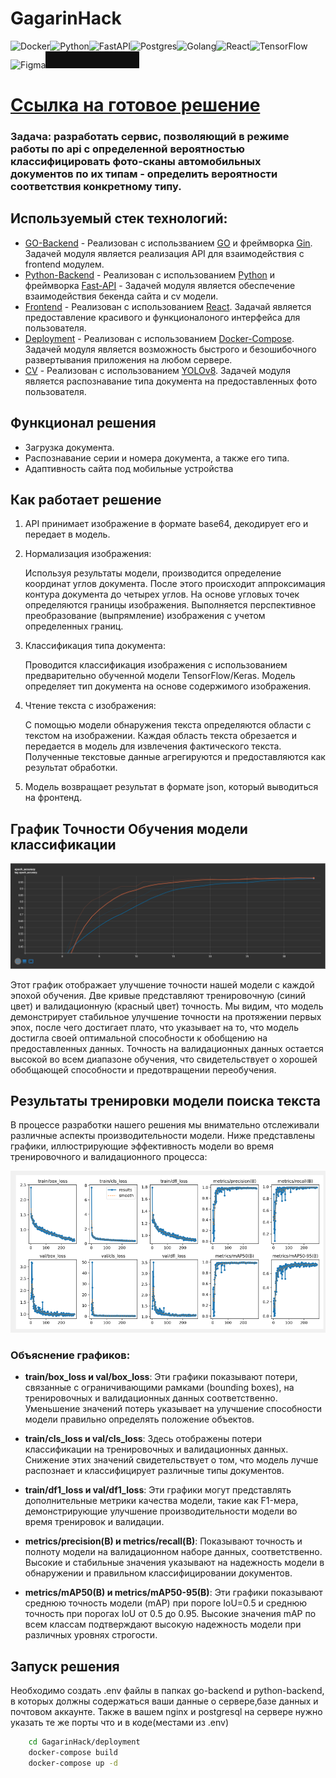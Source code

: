# GagarinHack
![Docker](https://img.shields.io/badge/docker-%230db7ed.svg?style=for-the-badge&logo=docker&logoColor=white)![Python](https://img.shields.io/badge/python-3670A0?style=for-the-badge&logo=python&logoColor=ffdd54)![FastAPI](https://img.shields.io/badge/FastAPI-005571?style=for-the-badge&logo=fastapi)![Postgres](https://img.shields.io/badge/postgres-%23316192.svg?style=for-the-badge&logo=postgresql&logoColor=white)![Golang](https://img.shields.io/badge/go-%23007ACC.svg?style=for-the-badge&logo=go&logoColor=white)![React](https://img.shields.io/badge/react-%2320232a.svg?style=for-the-badge&logo=react&logoColor=%2361DAFB)![TensorFlow](https://img.shields.io/badge/tensorflow-%23007ACC.svg?style=for-the-badge&logo=tensorflow)![Figma](https://img.shields.io/badge/figma-%2320232a.svg?style=for-the-badge&logo=figma)<img src="https://raw.githubusercontent.com/ultralytics/assets/main/logo/Ultralytics_Logotype_Reverse.svg" width="150" height="auto" style="filter: invert(100%) sepia(100%) saturate(0%) hue-rotate(188deg) brightness(94%) contrast(88%);">



# [Ссылка на готовое решение](https://gagarin.shmyaks.ru/)

### Задача: разработать сервис, позволяющий в режиме работы по api с определенной вероятностью классифицировать фото-сканы автомобильных документов по их типам - определить вероятности соответствия конкретному типу.

## Используемый стек технологий:
- [GO-Backend](https://github.com/ultraevs/GagarinHack/tree/main/go-backend) - Реализован с использванием [GO](https://go.dev/) и фреймворка [Gin](https://github.com/gin-gonic/gin). Задачей модуля является реализация API для взаимодействия с frontend модулем.
- [Python-Backend](https://github.com/ultraevs/GagarinHack/tree/main/python-backend) - Реализован с использованием [Python](https://www.python.org/) и фреймворка [Fast-API](https://fastapi.tiangolo.com/ru/) - Задачей модуля является обеспечение взаимодействия бекенда сайта и cv модели.
- [Frontend](https://github.com/ultraevs/GagarinHack/tree/main/frontend) - Реализован с использованием [React](https://ru.legacy.reactjs.org/). Задачай является предоставление красивого и функционалоного интерфейса для пользователя.
- [Deployment](https://github.com/ultraevs/GagarinHack/tree/main/deployment) - Реализован с использованием [Docker-Compose](https://www.docker.com/). Задачей модуля является возможность быстрого и безошибочного развертывания приложения на любом сервере.
- [CV](https://github.com/ultraevs/GagarinHack/tree/main/python-backend/cv) - Реализован с использованием [YOLOv8](https://docs.ultralytics.com/ru/models/yolov8/). Задачей модуля является распознавание типа документа на предоставленных фото пользователя.

## Функционал решения

- Загрузка документа.
- Распознавание серии и номера документа, а также его типа.
- Адаптивность сайта под мобильные устройства 


## Как работает решение

1. API принимает изображение в формате base64, декодирует его и передает в модель.
2. Нормализация изображения:
   
   Используя результаты модели, производится определение координат углов документа.
   После этого происходит аппроксимация контура документа до четырех углов.
   На основе угловых точек определяются границы изображения.
   Выполняется перспективное преобразование (выпрямление) изображения с учетом определенных границ.
3. Классификация типа документа:

    Проводится классификация изображения с использованием предварительно обученной модели TensorFlow/Keras.
    Модель определяет тип документа на основе содержимого изображения.
4. Чтение текста с изображения:

    С помощью модели обнаружения текста определяются области с текстом на изображении.
    Каждая область текста обрезается и передается в модель для извлечения фактического текста.
    Полученные текстовые данные агрегируются и предоставляются как результат обработки.
5. Модель возвращает результат в формате json, который выводиться на фронтенд.


## График Точности Обучения модели классификации

![График Точности Обучения](images/image_2024-04-12_15-14-53.png)

Этот график отображает улучшение точности нашей модели с каждой эпохой обучения. Две кривые представляют тренировочную (синий цвет) и валидационную (красный цвет) точность. Мы видим, что модель демонстрирует стабильное улучшение точности на протяжении первых эпох, после чего достигает плато, что указывает на то, что модель достигла своей оптимальной способности к обобщению на предоставленных данных. Точность на валидационных данных остается высокой во всем диапазоне обучения, что свидетельствует о хорошей обобщающей способности и предотвращении переобучения.

## Результаты тренировки модели поиска текста

В процессе разработки нашего решения мы внимательно отслеживали различные аспекты производительности модели. Ниже представлены графики, иллюстрирующие эффективность модели во время тренировочного и валидационного процесса:

![График Модели Текста](images/image_2024-04-13_13-30-44.png)

### Объяснение графиков:

- **train/box_loss и val/box_loss**: Эти графики показывают потери, связанные с ограничивающими рамками (bounding boxes), на тренировочных и валидационных данных соответственно. Уменьшение значений потерь указывает на улучшение способности модели правильно определять положение объектов.

- **train/cls_loss и val/cls_loss**: Здесь отображены потери классификации на тренировочных и валидационных данных. Снижение этих значений свидетельствует о том, что модель лучше распознает и классифицирует различные типы документов.

- **train/df1_loss и val/df1_loss**: Эти графики могут представлять дополнительные метрики качества модели, такие как F1-мера, демонстрирующие улучшение производительности модели во время тренировок и валидации.

- **metrics/precision(B) и metrics/recall(B)**: Показывают точность и полноту модели на валидационном наборе данных, соответственно. Высокие и стабильные значения указывают на надежность модели в обнаружении и правильном классифицировании документов.

- **metrics/mAP50(B) и metrics/mAP50-95(B)**: Эти графики показывают среднюю точность модели (mAP) при пороге IoU=0.5 и среднюю точность при порогах IoU от 0.5 до 0.95. Высокие значения mAP по всем классам подтверждают высокую надежность модели при различных уровнях строгости.

## Запуск решения
Необходимо создать .env файлы в папках go-backend и python-backend, в которых должны содержаться ваши данные о сервере,базе данных и почтовом аккаунте. Также в вашем nginx и postgresql на сервере нужно указать те же порты что и в коде(местами из .env)
```sh
    cd GagarinHack/deployment
    docker-compose build
    docker-compose up -d
```
